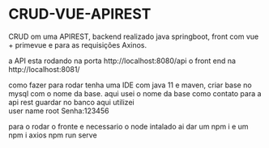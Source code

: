 # CRUD-VUE-APIREST
CRUD om uma APIREST, backend realizado java springboot, front com vue + primevue e para as requisições Axinos.

a API esta rodando na porta http://localhost:8080/api
o front end na http://localhost:8081/

como fazer para rodar 
tenha uma IDE com java 11 e maven, 
criar base no mysql com o
nome da base.
aqui usei o nome da base como contato
para a api rest guardar no banco
aqui utilizei  
user name root 
Senha:123456

para o rodar o fronte e necessario o node intalado 
ai dar um 
npm i e um npm i axios
npm run serve
